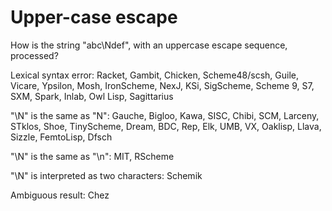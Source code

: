 # Upper-case escape

How is the string "abc\\Ndef", with an uppercase escape sequence, processed?

Lexical syntax error:  Racket, Gambit, Chicken, Scheme48/scsh, Guile, Vicare, Ypsilon, Mosh, IronScheme, NexJ, KSi, SigScheme, Scheme 9, S7, SXM, Spark, Inlab, Owl Lisp, Sagittarius

"\N" is the same as "N":  Gauche, Bigloo, Kawa, SISC, Chibi, SCM, Larceny, STklos, Shoe, TinyScheme, Dream, BDC, Rep, Elk, UMB, VX, Oaklisp, Llava, Sizzle, FemtoLisp, Dfsch

"\N" is the same as "\n":  MIT, RScheme

"\N" is interpreted as two characters: Schemik

Ambiguous result:  Chez
